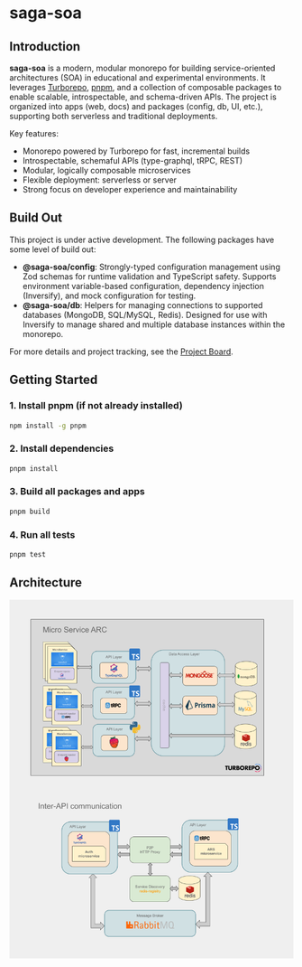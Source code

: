 # saga-soa

## Introduction

**saga-soa** is a modern, modular monorepo for building service-oriented architectures (SOA) in educational and experimental environments. It leverages [Turborepo](https://turbo.build/), [pnpm](https://pnpm.io/), and a collection of composable packages to enable scalable, introspectable, and schema-driven APIs. The project is organized into apps (web, docs) and packages (config, db, UI, etc.), supporting both serverless and traditional deployments.

Key features:
- Monorepo powered by Turborepo for fast, incremental builds
- Introspectable, schemaful APIs (type-graphql, tRPC, REST)
- Modular, logically composable microservices
- Flexible deployment: serverless or server
- Strong focus on developer experience and maintainability

## Build Out

This project is under active development. The following packages have some level of build out:

- **@saga-soa/config**: Strongly-typed configuration management using Zod schemas for runtime validation and TypeScript safety. Supports environment variable-based configuration, dependency injection (Inversify), and mock configuration for testing.
- **@saga-soa/db**: Helpers for managing connections to supported databases (MongoDB, SQL/MySQL, Redis). Designed for use with Inversify to manage shared and multiple database instances within the monorepo.

For more details and project tracking, see the [Project Board](https://github.com/orgs/hipponot/projects/22).

## Getting Started

### 1. Install pnpm (if not already installed)

```sh
npm install -g pnpm
```

### 2. Install dependencies

```sh
pnpm install
```

### 3. Build all packages and apps

```sh
pnpm build
```

### 4. Run all tests

```sh
pnpm test
```

## Architecture

![alt text](arc.png)